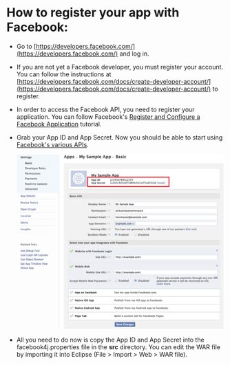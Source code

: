 How to register your app with Facebook:
=======================================

- Go to [https://developers.facebook.com/](https://developers.facebook.com/) and log in.

- If you are not yet a Facebook developer, you must register your account. You can follow the instructions at [https://developers.facebook.com/docs/create-developer-account/](https://developers.facebook.com/docs/create-developer-account/) to register.

- In order to access the Facebook API, you need to register your application. You can follow Facebook's [Register and Configure a Facebook Application](https://developers.facebook.com/docs/web/tutorials/scrumptious/register-facebook-application/) tutorial.

- Grab your App ID and App Secret. Now you should be able to start using [Facebook's various APIs](https://developers.facebook.com/docs/reference/apis/).

	![image](images/keys.png)

-   All you need to do now is copy the App ID and App Secret into the facebook4j.properties file in the **src** directory. You can edit the WAR file by importing it into Eclipse (File > Import > Web > WAR file).
